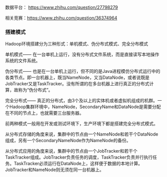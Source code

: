 数据平台： <https://www.zhihu.com/question/27798279>

相关竞赛：<https://www.zhihu.com/question/36374964>



### 搭建模式

Hadoop环境搭建分为三种形式：单机模式、伪分布式模式、完全分布模式

单机模式—— 在一台单机上运行，没有分布式文件系统，而是直接读写本地操作系统的文件系统。

伪分布式—— 也是在一台单机上运行，但不同的是Java进程模仿分布式运行中的各类节点。即一台机器上，既当NameNode，又当DataNode，或者说既是JobTracker又是TaskTracker。没有所谓的在多台机器上进行真正的分布式计算，故称为“伪分布式”。

完全分布式—— 真正的分布式，由3个及以上的实体机或者虚拟机组成的机群。一个Hadoop集群环境中，NameNode，SecondaryName和DataNode是需要分配在不同的节点上，也就需要三台服务器。

前两种模式一般用在开发或测试环境下，生产环境下都是搭建完全分布式模式。

从分布式存储的角度来说，集群中的节点由一个NameNode和若干个DataNode组成，另有一个SecondaryNameNode作为NameNode的备份。

从分布式应用的角度来说，集群中的节点由一个JobTracker和若干个TaskTracker组成。JobTracker负责任务的调度，TaskTracker负责并行执行任务。TaskTracker必须运行在DataNode上，这样便于数据的本地计算。JobTracker和NameNode则无须在同一台机器上。
